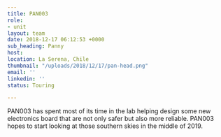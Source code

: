 ```yaml
---
title: PAN003
role:
- unit
layout: team
date: 2018-12-17 06:12:53 +0000
sub_heading: Panny
host:
location: La Serena, Chile
thumbnail: "/uploads/2018/12/17/pan-head.png"
email: ''
linkedin: ''
status: Touring

---
```


PAN003 has spent most of its time in the lab helping design some new electronics board that are not only safer but also more reliable. PAN003 hopes to start looking at those southern skies in the middle of 2019.